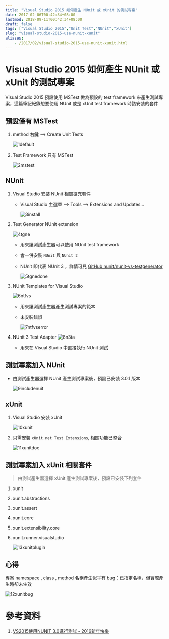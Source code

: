 ```yaml
---
title: "Visual Studio 2015 如何產生 NUnit 或 xUnit 的測試專案"
date: 2017-02-06T00:42:34+08:00
lastmod: 2018-09-11T00:42:34+08:00
draft: false
tags: ["Visual Studio 2015","Unit Test","NUnit","xUnit"]
slug: "visual-studio-2015-use-nunit-xunit"
aliases:
    - /2017/02/visual-studio-2015-use-nunit-xunit.html
---
```

# Visual Studio 2015 如何產生 NUnit 或 xUnit 的測試專案
Visual Studio 2015 預設使用 MSTest 做為預設的 test framework 來產生測試專案，這篇筆記紀錄想要使用 NUnit 或是 xUnit test framework 時該安裝的套件

## 預設僅有 MSTest
1. method 右鍵 --> Create Unit Tests
    
    ![1default](https://cloud.githubusercontent.com/assets/3851540/22578848/ae62884c-ea06-11e6-89e4-8ac374bb1665.png)
2. Test Framework 只有 MSTest
    
    ![2mstest](https://cloud.githubusercontent.com/assets/3851540/22578850/ae749c44-ea06-11e6-9cbe-7be3330a2b99.png)

## NUnit
1. Visual Studio 安裝 NUnit 相關擴充套件
    - Visual Studio 主選單 --> Tools --> Extensions and Updates...
        
        ![3install](https://cloud.githubusercontent.com/assets/3851540/22578849/ae72eb1a-ea06-11e6-982a-edcedee4e3c5.png)

2. Test Generator NUnit extension
    
    ![4tgne](https://cloud.githubusercontent.com/assets/3851540/22578851/ae7666f0-ea06-11e6-9be1-69cda7710628.png) 
    
    - 用來讓測試產生器可以使用 NUnit test framework
    - 會一併安裝 `NUnit` 與 `NUnit 2`
    - NUnit 即代表 NUnit 3 ，詳情可見 [GitHub nunit/nunit-vs-testgenerator](https://github.com/nunit/nunit-vs-testgenerator/wiki)
        
        ![5tgnedone](https://cloud.githubusercontent.com/assets/3851540/22578852/ae87a668-ea06-11e6-8107-25de7be8e608.png) 
3. NUnit Templates for Visual Studio
    
    ![6ntfvs](https://cloud.githubusercontent.com/assets/3851540/22578840/ae0dd504-ea06-11e6-9e4c-4739aa3529a0.png)
    
    - 用來讓測試產生器產生測試專案的範本
    - 未安裝錯誤
        
        ![7ntfvserror](https://cloud.githubusercontent.com/assets/3851540/22578841/ae33bbb6-ea06-11e6-9cd6-ab6775658355.png) 
4. NUnit 3 Test Adapter
    ![8n3ta](https://cloud.githubusercontent.com/assets/3851540/22578842/ae4e2488-ea06-11e6-8f02-5fae6fce1e74.png) 
    
    - 用來在 Visual Studio 中直接執行 NUnit 測試

## 測試專案加入 NUnit 
- 由測試產生器選擇 NUnit 產生測試專案後，預設已安裝 3.0.1 版本
    
    ![9includenuit](https://cloud.githubusercontent.com/assets/3851540/22578843/ae4f36fc-ea06-11e6-93d4-ad59b66d3634.png)

## xUnit
1. Visual Studio 安裝 xUnit
    
    ![10xunit](https://cloud.githubusercontent.com/assets/3851540/22578844/ae50f47e-ea06-11e6-883d-74162b0af119.png)
2. 只需安裝 `xUnit.net Test Extensions`, 相關功能已整合
    
    ![11xunitdoe](https://cloud.githubusercontent.com/assets/3851540/22578846/ae55ab86-ea06-11e6-811f-cf579b922108.png)

## 測試專案加入 xUnit 相關套件
> 由測試產生器選擇 xUnit 產生測試專案後，預設已安裝下列套件

1. xunit
2. xunit.abstractions
3. xunit.assert
4. xunit.core
5. xunit.extensibility.core
6. xunit.runner.visualstudio

    ![13xunitplugin](https://cloud.githubusercontent.com/assets/3851540/22579040/123236c8-ea08-11e6-9097-16be8b17e62d.png)

## 心得
專案 namespace , class , method 名稱產生似乎有 bug：已指定名稱，但實際產生時卻未生效
   
![12xunitbug](https://cloud.githubusercontent.com/assets/3851540/22579167/d83fbbe2-ea08-11e6-8f2f-2d831f6b15d7.png)

# 參考資料
1. [VS2015使用NUNIT 3.0進行測試 - 2016新年快樂](http://blog.kkbruce.net/2016/01/vs2015-use-nunit3-test-and-2016-happy-new-year.htm)